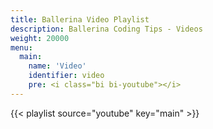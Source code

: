 ```yaml
---
title: Ballerina Video Playlist
description: Ballerina Coding Tips - Videos
weight: 20000
menu: 
  main:
    name: 'Video'
    identifier: video
    pre: <i class="bi bi-youtube"></i>
---
```


{{< playlist source="youtube" key="main" >}} 
